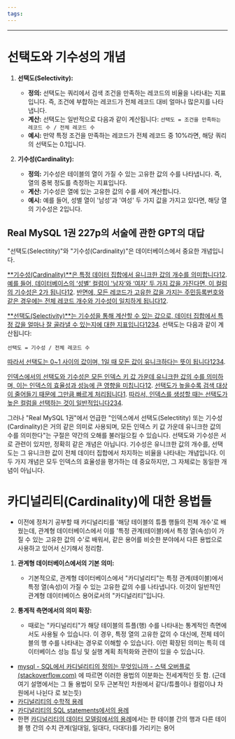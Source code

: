 ```yaml
---
tags:
---
```

---
# 선택도와 기수성의 개념
1. **선택도(Selectivity):**
    
    - **정의:** 선택도는 쿼리에서 검색 조건을 만족하는 레코드의 비율을 나타내는 지표입니다. 즉, 조건에 부합하는 레코드가 전체 레코드 대비 얼마나 많은지를 나타냅니다.
    - **계산:** 선택도는 일반적으로 다음과 같이 계산됩니다: `선택도 = 조건을 만족하는 레코드 수 / 전체 레코드 수`
    - **예시:** 만약 특정 조건을 만족하는 레코드가 전체 레코드 중 10%라면, 해당 쿼리의 선택도는 0.1입니다.
2. **기수성(Cardinality):**
    
    - **정의:** 기수성은 테이블의 열이 가질 수 있는 고유한 값의 수를 나타냅니다. 즉, 열의 중복 정도를 측정하는 지표입니다.
    - **계산:** 기수성은 열에 있는 고유한 값의 수를 세어 계산합니다.
    - **예시:** 예를 들어, 성별 열이 '남성'과 '여성' 두 가지 값을 가지고 있다면, 해당 열의 기수성은 2입니다.

## Real MySQL 1권 227p의 서술에 관한 GPT의 대답

"선택도(Selectitity)"와 "기수성(Cardinality)"은 데이터베이스에서 중요한 개념입니다.

[**기수성(Cardinality)**은 특정 데이터 집합에서 유니크한 값의 개수를 의미합니다](https://m.blog.naver.com/cmw1728/222257396875)[1](https://m.blog.naver.com/cmw1728/222257396875)[2](https://hbase.tistory.com/195). [예를 들어, 데이터베이스의 ‘성별’ 컬럼이 '남자’와 ‘여자’ 두 가지 값을 가진다면, 이 컬럼의 기수성은 2가 됩니다](https://m.blog.naver.com/cmw1728/222257396875)[1](https://m.blog.naver.com/cmw1728/222257396875)[2](https://hbase.tistory.com/195). [반면에, 모든 레코드가 고유한 값을 가지는 주민등록번호와 같은 경우에는 전체 레코드 개수와 기수성이 일치하게 됩니다](https://m.blog.naver.com/cmw1728/222257396875)[1](https://m.blog.naver.com/cmw1728/222257396875)[2](https://hbase.tistory.com/195).

[**선택도(Selectivity)**는 기수성을 통해 계산할 수 있는 값으로, 데이터 집합에서 특정 값을 얼마나 잘 골라낼 수 있는지에 대한 지표입니다](https://m.blog.naver.com/cmw1728/222257396875)[1](https://m.blog.naver.com/cmw1728/222257396875)[2](https://hbase.tistory.com/195)[3](https://bing.com/search?q=%EC%84%A0%ED%83%9D%EB%8F%84+Selectitity+%EA%B8%B0%EC%88%98%EC%84%B1+Cardinality)[4](https://velog.io/@yangsijun528/%EC%B9%B4%EB%94%94%EB%84%90%EB%A6%AC%ED%8B%B0-%EC%84%A0%ED%83%9D%EB%8F%84-%EB%9E%80-%EB%AC%B4%EC%97%87%EC%9D%B8%EA%B0%80). 선택도는 다음과 같이 계산됩니다:

```
선택도 = 기수성 / 전체 레코드 수
```

[따라서 선택도는 0~1 사이의 값이며, 1일 때 모든 값이 유니크하다는 뜻이 됩니다](https://m.blog.naver.com/cmw1728/222257396875)[1](https://m.blog.naver.com/cmw1728/222257396875)[2](https://hbase.tistory.com/195)[3](https://bing.com/search?q=%EC%84%A0%ED%83%9D%EB%8F%84+Selectitity+%EA%B8%B0%EC%88%98%EC%84%B1+Cardinality)[4](https://velog.io/@yangsijun528/%EC%B9%B4%EB%94%94%EB%84%90%EB%A6%AC%ED%8B%B0-%EC%84%A0%ED%83%9D%EB%8F%84-%EB%9E%80-%EB%AC%B4%EC%97%87%EC%9D%B8%EA%B0%80).

[인덱스에서의 선택도와 기수성은 모든 인덱스 키 값 가운데 유니크한 값의 수를 의미하며, 이는 인덱스의 효율성과 성능에 큰 영향을 미칩니다](https://m.blog.naver.com/cmw1728/222257396875)[1](https://m.blog.naver.com/cmw1728/222257396875)[2](https://hbase.tistory.com/195). [선택도가 높을수록 검색 대상이 줄어들기 때문에 그만큼 빠르게 처리됩니다](https://m.blog.naver.com/cmw1728/222257396875)[1](https://m.blog.naver.com/cmw1728/222257396875). [따라서, 인덱스를 생성할 때는 선택도가 높은 컬럼을 선택하는 것이 일반적입니다](https://hbase.tistory.com/195)[2](https://hbase.tistory.com/195)[3](https://bing.com/search?q=%EC%84%A0%ED%83%9D%EB%8F%84+Selectitity+%EA%B8%B0%EC%88%98%EC%84%B1+Cardinality)[4](https://velog.io/@yangsijun528/%EC%B9%B4%EB%94%94%EB%84%90%EB%A6%AC%ED%8B%B0-%EC%84%A0%ED%83%9D%EB%8F%84-%EB%9E%80-%EB%AC%B4%EC%97%87%EC%9D%B8%EA%B0%80).

그러나 "Real MySQL 1권"에서 언급한 "인덱스에서 선택도(Selectitity) 또는 기수성(Cardinality)은 거의 같은 의미로 사용되며, 모든 인덱스 키 값 가운데 유니크한 값의 수를 의미한다"는 구절은 약간의 오해를 불러일으킬 수 있습니다. 선택도와 기수성은 서로 관련이 있지만, 정확히 같은 개념은 아닙니다. 기수성은 유니크한 값의 개수를, 선택도는 그 유니크한 값이 전체 데이터 집합에서 차지하는 비율을 나타내는 개념입니다. 이 두 가지 개념은 모두 인덱스의 효율성을 평가하는 데 중요하지만, 그 자체로는 동일한 개념이 아닙니다.

# 카디널리티(Cardinality)에 대한 용법들
- 이전에 정처기 공부할 때 카디널리티를 '해당 테이블의 튜플 행들의 전체 개수'로 배웠는데, 관계형 데이터베이스에서 이를 '특정 관계(테이블)에서 특정 열(속성)이 가질 수 있는 고유한 값의 수'로 배워서, 같은 용어를 비슷한 분야에서 다른 용법으로 사용하고 있어서 신기해서 정리함.

1. **관계형 데이터베이스에서의 기본 의미:**
    
    - 기본적으로, 관계형 데이터베이스에서 "카디널리티"는 특정 관계(테이블)에서 특정 열(속성)이 가질 수 있는 고유한 값의 수를 나타냅니다. 이것이 일반적인 관계형 데이터베이스 용어로서의 "카디널리티"입니다.
2. **통계적 측면에서의 의미 확장:**
    
    - 때로는 "카디널리티"가 해당 테이블의 튜플(행) 수를 나타내는 통계적인 측면에서도 사용될 수 있습니다. 이 경우, 특정 열의 고유한 값의 수 대신에, 전체 테이블의 행 수를 나타내는 경우로 이해할 수 있습니다. 이런 확장된 의미는 특히 데이터베이스 성능 튜닝 및 실행 계획 최적화와 관련이 있을 수 있습니다.

- [mysql - SQL에서 카디널리티의 정의는 무엇입니까 - 스택 오버플로 (stackoverflow.com)](https://stackoverflow.com/questions/25548029/what-is-the-definition-of-cardinality-in-sql) 에 따르면 이러한 용법의 이분화는 전세계적인 듯 함. (근데 여기 설명에서는 그 둘 용법이 모두 근본적인 차원에서 같다/튜플이나 컬럼이냐 차원에서 나뉜다 로 보는듯)
- [카디널리티의 수학적 용례](https://en.wikipedia.org/wiki/Cardinality)
- [카디널리티의 SQL statements에서의 용례 ](https://en.wikipedia.org/wiki/Cardinality_(SQL_statements))
- 한편 [카디널리티의 데이터 모델링에서의 용례](https://en.wikipedia.org/wiki/Cardinality_(data_modeling))에서는 한 테이블 간의 행과 다른 테이블 행 간의 수치 관계(일대일, 일대다, 다대다)를 가리키는 용어